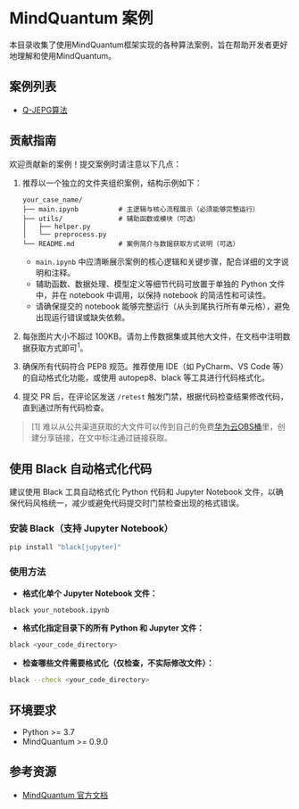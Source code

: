 # MindQuantum 案例

本目录收集了使用MindQuantum框架实现的各种算法案例，旨在帮助开发者更好地理解和使用MindQuantum。

## 案例列表

- [Q-JEPG算法](./quantum-jpeg/quantum-jpeg.ipynb)

## 贡献指南

欢迎贡献新的案例！提交案例时请注意以下几点：

1. 推荐以一个独立的文件夹组织案例，结构示例如下：

    ```text
    your_case_name/
    ├── main.ipynb          # 主逻辑与核心流程展示（必须能够完整运行）
    ├── utils/              # 辅助函数或模块（可选）
    │   ├── helper.py
    │   └── preprocess.py
    └── README.md           # 案例简介与数据获取方式说明（可选）
    ```

    - `main.ipynb` 中应清晰展示案例的核心逻辑和关键步骤，配合详细的文字说明和注释。
    - 辅助函数、数据处理、模型定义等细节代码可放置于单独的 Python 文件中，并在 notebook 中调用，以保持 notebook 的简洁性和可读性。
    - 请确保提交的 notebook 能够完整运行（从头到尾执行所有单元格），避免出现运行错误或缺失依赖。

2. 每张图片大小不超过 100KB。请勿上传数据集或其他大文件，在文档中注明数据获取方式即可<sup>1</sup>。

3. 确保所有代码符合 PEP8 规范。推荐使用 IDE（如 PyCharm、VS Code 等）的自动格式化功能，或使用 autopep8、black 等工具进行代码格式化。

4. 提交 PR 后，在评论区发送 `/retest` 触发门禁，根据代码检查结果修改代码，直到通过所有代码检查。

> [1] 难以从公共渠道获取的大文件可以传到自己的免费[华为云OBS桶](https://support.huaweicloud.com/obs/index.html)里，创建分享链接，在文中标注通过链接获取。

## 使用 Black 自动格式化代码

建议使用 Black 工具自动格式化 Python 代码和 Jupyter Notebook 文件，以确保代码风格统一，减少或避免代码提交时门禁检查出现的格式错误。

### 安装 Black（支持 Jupyter Notebook）

```bash
pip install "black[jupyter]"
```

### 使用方法

- **格式化单个 Jupyter Notebook 文件：**

```bash
black your_notebook.ipynb
```

- **格式化指定目录下的所有 Python 和 Jupyter 文件：**

```bash
black <your_code_directory>
```

- **检查哪些文件需要格式化（仅检查，不实际修改文件）：**

```bash
black --check <your_code_directory>
```

## 环境要求

- Python >= 3.7
- MindQuantum >= 0.9.0

## 参考资源

- [MindQuantum 官方文档](https://www.mindspore.cn/mindquantum/docs/zh-CN/master/index.html)


